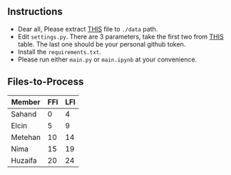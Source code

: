 ## Instructions
- Dear all, Please extract [THIS]() file to ```./data``` path.
- Edit ```settings.py```. There are 3 parameters, take the first two from [THIS](##Files-to-Process) table. The last one should be your personal github token.
- Install the ```requirements.txt```.
- Please run either ```main.py``` or ```main.ipynb``` at your convenience.

## Files-to-Process
| Member | FFI | LFI |
|---|---|---|
| Sahand  | 0 | 4 |
| Elcin  | 5 | 9 |
| Metehan | 10 | 14 |
| Nima | 15 | 19 |
| Huzaifa  | 20 | 24 |

